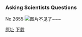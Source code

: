 ### Asking Scientists Questions
No.2655
![图片不见了~~~](https://imgs.xkcd.com/comics/asking_scientists_questions.png)

[原址](https://xkcd.com//2655) [下载](https://imgs.xkcd.com/comics/asking_scientists_questions.png)

